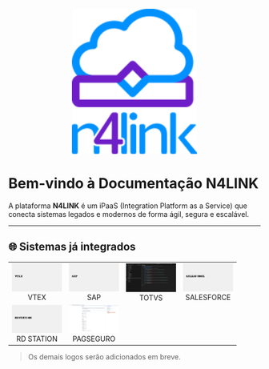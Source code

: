 <p align="center">
  <img src="assets/logos/logo-n4link.png" alt="N4LINK" width="250" />
</p>

# Bem-vindo à Documentação N4LINK

A plataforma **N4LINK** é um iPaaS (Integration Platform as a Service) que conecta sistemas legados e modernos de forma ágil, segura e escalável.

---

## 🌐 Sistemas já integrados

<table>
  <tr>
    <td align="center"><img src="assets/logos/vtex.png" width="100"/><br>VTEX</td>
    <td align="center"><img src="assets/logos/sap.png" width="100"/><br>SAP</td>
    <td align="center"><img src="assets/logos/totvs-novo.png" width="100"/><br>TOTVS</td>
    <td align="center"><img src="assets/logos/salesforce.png" width="100"/><br>SALESFORCE</td>
  </tr>
  <tr>
    <td align="center"><img src="assets/logos/rdstation.png" width="100"/><br>RD STATION</td>
    <td align="center"><img src="assets/logos/pagseguro-novo.png" width="100"/><br>PAGSEGURO</td>
  </tr>
</table>

> Os demais logos serão adicionados em breve.
